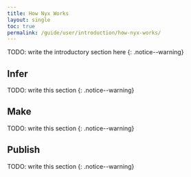 ```yaml
---
title: How Nyx Works
layout: single
toc: true
permalink: /guide/user/introduction/how-nyx-works/
---
```


TODO: write the introductory section here
{: .notice--warning}

## Infer

TODO: write this section
{: .notice--warning}

## Make

TODO: write this section
{: .notice--warning}

## Publish

TODO: write this section
{: .notice--warning}
